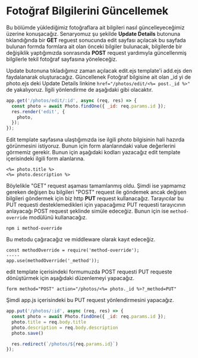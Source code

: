 Fotoğraf Bilgilerini Güncellemek
======

Bu bölümde yüklediğimiz fotoğraflara ait bilgileri nasıl güncelleyeceğimiz üzerine konuşacağız. Senaryomuz şu şekilde **Update Details**
butonuna tıklandığında bir **GET** reguest sonucunda edit sayfası açılacak bu sayfada bulunan formda formlara ait olan önceki bilgiler bulunacak,
bilgilerde bir değişiklik yaptığımızda sonrasında **POST** request yardımıyla güncellenmiş bilgilerle tekil fotoğraf sayfasına yöneleceğiz.


Update butonuna tıkladığımız zaman açılacak edit.ejs template'i add.ejs den faydalanarak oluşturacağız. Güncellenek Fotoğraf bilgisine ait olan
_id yi de photo.ejs deki Update Details linkine `href="/photos/edit/<%= post._id %>"` de yakalıyoruz. İlgili yönlendirme de aşağıdaki gibi olacaktır.

```javascript
app.get('/photos/edit/:id', async (req, res) => {
  const photo = await Photo.findOne({ _id: req.params.id });
  res.render('edit', {
    photo,
  });
});
```

Edit template sayfasına ulaştığımızda ise ilgili photo bilgisinin hali hazırda görünmesini istiyoruz. Bunun için form alanlarındaki value değerlerini
görmemiz gerekir. Bunun için aşağıdaki kodları yazacağız edit template içerisindeki ilgili form alanlarına.
```
<%= photo.title %>
<%= photo.description %>
```
Böylelikle "GET" request aşaması tamamlanmış oldu. Şimdi ise yapmamız gereken değişen bu bilgileri "POST" request ile göndemek ancak değişen 
bilgileri göndermek için biz http **PUT** request kullanacağız. Tarayıcılar bu PUT requesti desteklemedikleri için yapacağımız PUT requesti
tarayıcının anlayacağı POST request şeklinde simüle edeceğiz. Bunun için ise `method-override` modülünü kullanacağız.
```
npm i method-override
```
Bu metodu çağıracağız ve middleware olarak kayıt edeceğiz.
```
const methodOverride = require('method-override');
-----
app.use(methodOverride('_method'));
```
edit template içerisindeki formumuzda POST requesti PUT requeste dönüştürmek için aşağıdaki düzenlemeyi yapacağız.

```
form method="POST" action="/photos/<%= photo._id %>?_method=PUT"
```

Şimdi app.js içerisindeki bu PUT request yönlendirmesini yapacağız.

```javascript
app.put('/photos/:id', async (req, res) => {
  const photo = await Photo.findOne({ _id: req.params.id });
  photo.title = req.body.title
  photo.description = req.body.description
  photo.save()

  res.redirect(`/photos/${req.params.id}`)
});
```
